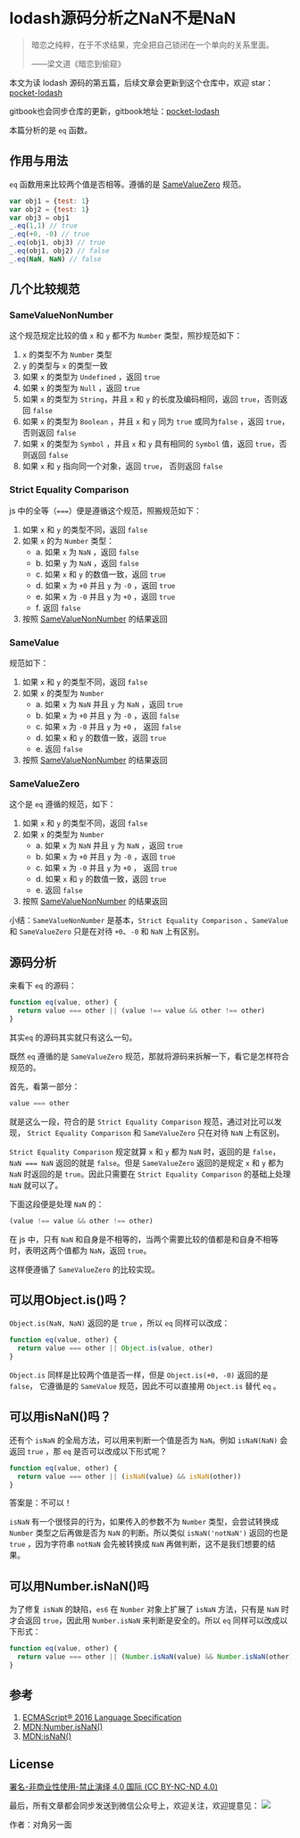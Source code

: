 # lodash源码分析之NaN不是NaN

> 暗恋之纯粹，在于不求结果，完全把自己锁闭在一个单向的关系里面。
>
> ——梁文道《暗恋到偷窥》

本文为读 lodash 源码的第五篇，后续文章会更新到这个仓库中，欢迎 star：[pocket-lodash](https://github.com/yeyuqiudeng/pocket-lodash)

gitbook也会同步仓库的更新，gitbook地址：[pocket-lodash](https://www.gitbook.com/book/yeyuqiudeng/pocket-lodash/details)

本篇分析的是 `eq` 函数。

## 作用与用法

`eq` 函数用来比较两个值是否相等。遵循的是  [SameValueZero](http://ecma-international.org/ecma-262/6.0/#sec-samevaluezero) 规范。

```javascript
var obj1 = {test: 1}
var obj2 = {test: 1}
var obj3 = obj1
_.eq(1,1) // true
_.eq(+0, -0) // true
_.eq(obj1, obj3) // true
_.eq(obj1, obj2) // false
_.eq(NaN, NaN) // false
```

## 几个比较规范

### SameValueNonNumber

这个规范规定比较的值 `x` 和 `y` 都不为 `Number` 类型，照抄规范如下：

1. `x` 的类型不为 `Number` 类型
2. `y` 的类型与 `x` 的类型一致
3. 如果 `x` 的类型为 `Undefined` ，返回 `true`
4. 如果 `x` 的类型为 `Null` ，返回 `true`
5. 如果 `x` 的类型为 `String`，并且 `x` 和 `y` 的长度及编码相同，返回 `true`，否则返回 `false`
6. 如果 `x` 的类型为 `Boolean` ，并且 `x` 和 `y` 同为 `true` 或同为`false` ，返回 `true`，否则返回 `false`
7. 如果 `x` 的类型为 `Symbol` ，并且 `x` 和 `y` 具有相同的 `Symbol` 值，返回 `true`，否则返回 `false`
8. 如果 `x` 和 `y` 指向同一个对象，返回 `true`， 否则返回 `false` 

### Strict Equality Comparison

js 中的全等（`===`）便是遵循这个规范，照搬规范如下：

1. 如果 `x` 和 `y` 的类型不同，返回 `false`
2. 如果 `x` 的为 `Number` 类型：
   * a. 如果 `x` 为 `NaN` ，返回 `false`
   * b. 如果 `y` 为 `NaN` ，返回 `false`
   * c. 如果 `x` 和 `y` 的数值一致，返回 `true`
   * d. 如果 `x` 为 `+0` 并且 `y` 为 `-0` ，返回 `true`
   * e. 如果 `x` 为 `-0` 并且 `y` 为 `+0` ，返回 `true`
   * f. 返回 `false`
3. 按照 [SameValueNonNumber](http://ecma-international.org/ecma-262/7.0/#sec-samevaluenonnumber) 的结果返回


### SameValue

规范如下：

1. 如果 `x` 和 `y` 的类型不同，返回 `false`
2. 如果 `x` 的类型为 `Number`
   * a. 如果 `x`  为 `NaN` 并且 `y` 为 `NaN` ，返回 `true`
   * b. 如果 `x` 为 `+0` 并且 `y` 为 `-0` ，返回 `false`
   * c. 如果 `x` 为 `-0` 并且 `y` 为 `+0` ， 返回 `false`
   * d. 如果 `x` 和 `y` 的数值一致，返回 `true`
   * e. 返回 `false`
3. 按照 [SameValueNonNumber](http://ecma-international.org/ecma-262/7.0/#sec-samevaluenonnumber) 的结果返回

### SameValueZero

这个是 `eq` 遵循的规范，如下：

1. 如果 `x` 和 `y` 的类型不同，返回 `false`
2. 如果 `x` 的类型为 `Number`
   * a. 如果 `x`  为 `NaN` 并且 `y` 为 `NaN` ，返回 `true`
   * b. 如果 `x` 为 `+0` 并且 `y` 为 `-0` ，返回 `true`
   * c. 如果 `x` 为 `-0` 并且 `y` 为 `+0` ， 返回 `true`
   * d. 如果 `x` 和 `y` 的数值一致，返回 `true`
   * e. 返回 `false`
3. 按照 [SameValueNonNumber](http://ecma-international.org/ecma-262/7.0/#sec-samevaluenonnumber) 的结果返回

小结：`SameValueNonNumber` 是基本，`Strict Equality Comparison` 、`SameValue` 和 `SameValueZero` 只是在对待 `+0`、`-0` 和 `NaN` 上有区别。

## 源码分析

来看下 `eq` 的源码：

```javascript
function eq(value, other) {
  return value === other || (value !== value && other !== other)
}
```

其实`eq` 的源码其实就只有这么一句。

既然 `eq` 遵循的是 `SameValueZero` 规范，那就将源码来拆解一下，看它是怎样符合规范的。

首先，看第一部分：

```javascript
value === other
```

就是这么一段，符合的是 `Strict Equality Comparison` 规范，通过对比可以发现， `Strict Equality Comparison` 和 `SameValueZero` 只在对待 `NaN` 上有区别。

`Strict Equality Comparison` 规定就算 `x` 和 `y` 都为 `NaN` 时，返回的是 `false`， `NaN === NaN` 返回的就是 `false`。但是 `SameValueZero` 返回的是规定 `x` 和 `y` 都为 `NaN` 时返回的是 `true`。因此只需要在 `Strict Equality Comparison` 的基础上处理 `NaN` 就可以了。

下面这段便是处理 `NaN` 的：

```javascript
(value !== value && other !== other)
```

在 js 中，只有 `NaN` 和自身是不相等的，当两个需要比较的值都是和自身不相等时，表明这两个值都为 `NaN`，返回 `true`。

这样便遵循了 `SameValueZero` 的比较实现。

## 可以用Object.is()吗？

`Object.is(NaN, NaN)` 返回的是 `true` ，所以 `eq` 同样可以改成：

```javascript
function eq(value, other) {
  return value === other || Object.is(value, other)
}
```

`Object.is` 同样是比较两个值是否一样，但是 `Object.is(+0, -0)` 返回的是 `false`， 它遵循是的 `SameValue` 规范，因此不可以直接用 `Object.is` 替代 `eq` 。

## 可以用isNaN()吗？

还有个 `isNaN` 的全局方法，可以用来判断一个值是否为 `NaN`。例如 `isNaN(NaN)` 会返回 `true` ，那 `eq` 是否可以改成以下形式呢？

```javascript
function eq(value, other) {
  return value === other || (isNaN(value) && isNaN(other))
}
```

答案是：不可以！

`isNaN` 有一个很怪异的行为，如果传入的参数不为 `Number` 类型，会尝试转换成 `Number` 类型之后再做是否为 `NaN` 的判断。所以类似 `isNaN('notNaN')` 返回的也是 `true` ，因为字符串 `notNaN` 会先被转换成 `NaN` 再做判断，这不是我们想要的结果。

## 可以用Number.isNaN()吗

为了修复 `isNaN` 的缺陷，`es6` 在 `Number` 对象上扩展了 `isNaN` 方法，只有是 `NaN` 时才会返回 `true`，因此用 `Number.isNaN` 来判断是安全的。所以 `eq` 同样可以改成以下形式：

```javascript
function eq(value, other) {
  return value === other || (Number.isNaN(value) && Number.isNaN(other))
}
```

## 参考

1. [ECMAScript® 2016 Language Specification](http://ecma-international.org/ecma-262/7.0/#sec-samevaluenonnumber)
2. [MDN:Number.isNaN()](https://developer.mozilla.org/zh-CN/docs/Web/JavaScript/Reference/Global_Objects/Number/isNaN)
3. [MDN:isNaN()](https://developer.mozilla.org/zh-CN/docs/Web/JavaScript/Reference/Global_Objects/isNaN)

## License

[署名-非商业性使用-禁止演绎 4.0 国际 (CC BY-NC-ND 4.0)](http://creativecommons.org/licenses/by-nc-nd/4.0/)

最后，所有文章都会同步发送到微信公众号上，欢迎关注，欢迎提意见：  ![](https://raw.githubusercontent.com/yeyuqiudeng/resource/master/images/qrcode_front-end-article.jpg) 

作者：对角另一面

